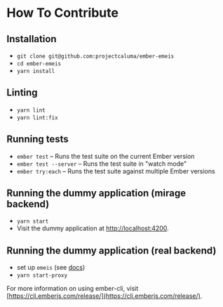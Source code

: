 # How To Contribute

## Installation

- `git clone git@github.com:projectcaluma/ember-emeis`
- `cd ember-emeis`
- `yarn install`

## Linting

- `yarn lint`
- `yarn lint:fix`

## Running tests

- `ember test` – Runs the test suite on the current Ember version
- `ember test --server` – Runs the test suite in "watch mode"
- `ember try:each` – Runs the test suite against multiple Ember versions

## Running the dummy application (mirage backend)

- `yarn start`
- Visit the dummy application at [http://localhost:4200](http://localhost:4200).

## Running the dummy application (real backend)

- set up `emeis` (see [docs](https://github.com/projectcaluma/emeis))
- `yarn start-proxy`

For more information on using ember-cli, visit [https://cli.emberjs.com/release/](https://cli.emberjs.com/release/).
